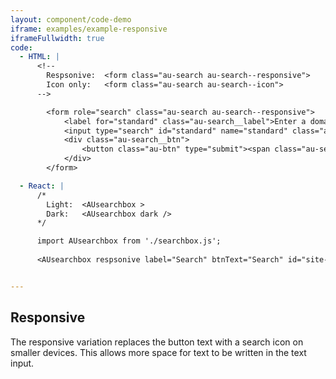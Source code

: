 ```yaml
---
layout: component/code-demo
iframe: examples/example-responsive
iframeFullwidth: true
code:
  - HTML: |
      <!--
        Respsonive:  <form class="au-search au-search--responsive">
        Icon only:   <form class="au-search au-search--icon">
      -->

        <form role="search" class="au-search au-search--responsive">
            <label for="standard" class="au-search__label">Enter a domain</label>
            <input type="search" id="standard" name="standard" class="au-text-input"/>
            <div class="au-search__btn">
                <button class="au-btn" type="submit"><span class="au-search__submit-btn-text">Search</span></button>
            </div>
        </form>

  - React: |
      /*
        Light:  <AUsearchbox >
        Dark:   <AUsearchbox dark />
      */

      import AUsearchbox from './searchbox.js';
        
      <AUsearchbox respsonive label="Search" btnText="Search" id="site-search"/>


---
```

## Responsive

The responsive variation replaces the button text with a search icon on smaller devices. This allows more space for text to be written in the text input.
